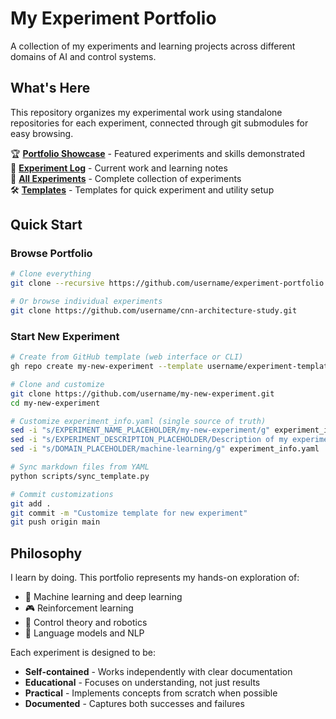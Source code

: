 # My Experiment Portfolio

A collection of my experiments and learning projects across different domains of AI and control systems.

## What's Here

This repository organizes my experimental work using standalone repositories for each experiment, connected through git submodules for easy browsing.

🏆 **[Portfolio Showcase](portfolio.md)** - Featured experiments and skills demonstrated  
📓 **[Experiment Log](experiment-log.md)** - Current work and learning notes  
🔬 **[All Experiments](experiments/)** - Complete collection of experiments  
🛠️ **[Templates](templates/)** - Templates for quick experiment and utility setup

## Quick Start

### Browse Portfolio
```bash
# Clone everything
git clone --recursive https://github.com/username/experiment-portfolio.git

# Or browse individual experiments
git clone https://github.com/username/cnn-architecture-study.git
```

### Start New Experiment
```bash
# Create from GitHub template (web interface or CLI)
gh repo create my-new-experiment --template username/experiment-template

# Clone and customize
git clone https://github.com/username/my-new-experiment.git
cd my-new-experiment

# Customize experiment_info.yaml (single source of truth)
sed -i "s/EXPERIMENT_NAME_PLACEHOLDER/my-new-experiment/g" experiment_info.yaml
sed -i "s/EXPERIMENT_DESCRIPTION_PLACEHOLDER/Description of my experiment/g" experiment_info.yaml
sed -i "s/DOMAIN_PLACEHOLDER/machine-learning/g" experiment_info.yaml

# Sync markdown files from YAML
python scripts/sync_template.py

# Commit customizations
git add .
git commit -m "Customize template for new experiment"
git push origin main
```

## Philosophy

I learn by doing. This portfolio represents my hands-on exploration of:
- 🧠 Machine learning and deep learning
- 🎮 Reinforcement learning  
- 🤖 Control theory and robotics
- 💬 Language models and NLP

Each experiment is designed to be:
- **Self-contained** - Works independently with clear documentation
- **Educational** - Focuses on understanding, not just results
- **Practical** - Implements concepts from scratch when possible
- **Documented** - Captures both successes and failures 